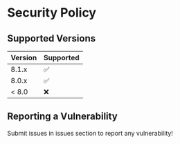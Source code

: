 # Security Policy

## Supported Versions

| Version | Supported          |
| ------- | ------------------ |
| 8.1.x   | :white_check_mark:                |
| 8.0.x   | :white_check_mark: |
| < 8.0   | :x:                |

## Reporting a Vulnerability

Submit issues in issues section to report any vulnerability!
